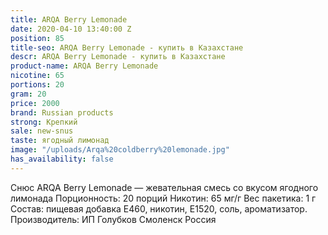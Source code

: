 ```yaml
---
title: ARQA Berry Lemonade
date: 2020-04-10 13:40:00 Z
position: 85
title-seo: ARQA Berry Lemonade - купить в Казахстане
descr: ARQA Berry Lemonade - купить в Казахстане
product-name: ARQA Berry Lemonade
nicotine: 65
portions: 20
gram: 20
price: 2000
brand: Russian products
strong: Крепкий
sale: new-snus
taste: ягодный лимонад
image: "/uploads/Arqa%20coldberry%20lemonade.jpg"
has_availability: false
---
```


Снюс ARQA Berry Lemonade — жевательная смесь со вкусом ягодного лимонада Порционность: 20 порций Никотин: 65 мг/г Вес пакетика: 1 г Состав: пищевая добавка E460, никотин, E1520, соль, ароматизатор. Производитель: ИП Голубков Смоленск Россия